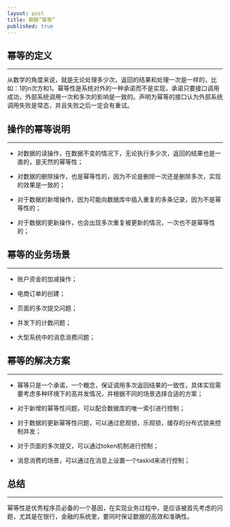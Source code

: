 ```yaml
---
layout: post
title: 聊聊“幂等”
published: true
---
```

## 幂等的定义
----------

从数学的角度来说，就是无论处理多少次，返回的结果和处理一次是一样的，比如：1的n次方和1。幂等性是系统对外的一种承诺而不是实现，承诺只要接口调用成功，外部系统调用一次和多次的影响是一致的。声明为幂等的接口认为外部系统调用失败是常态，并且失败之后一定会有重试。 

## 操作的幂等说明
-------------
* 对数据的读操作，在数据不变的情况下，无论执行多少次，返回的结果也是一直的，是天然的幂等性；

* 对数据的删除操作，也是幂等性的，因为不论是删除一次还是删除多次，实现的效果是一致的；

* 对于数据的新增操作，因为可能向数据库中插入重复的多条记录，因为不是幂等性的；

* 对于数据的更新操作，也会出现多次重复被更新的情况，一次也不是幂等性的；

## 幂等的业务场景
---------------
* 账户资金的加减操作；

* 电商订单的创建；

* 页面的多次提交问题；

* 并发下的计数问题；

* 大型系统中的消息消费问题；

## 幂等的解决方案
-------------
* 幂等只是一个承诺，一个概念，保证调用多次返回结果的一致性，具体实现需要考虑多种环境下的高并发情况，并根据不同的场景选择合适的方案；

* 对于新增的幂等性问题，可以配合数据库的唯一索引进行控制；

* 对于数据的更新幂等性问题，可以通过悲观锁，乐观锁，缓存的分布式锁来控制并发；

* 对于页面的多次提交，可以通过token机制进行控制；

* 消息消费的场景，可以通过在消息上设置一个taskid来进行控制；

## 总结
------
幂等性是优秀程序员必备的一个基因，在实现业务过程中，是应该被首先考虑的问题，尤其是在银行，金融的系统里，要同时保证数据的高效和准确性。
